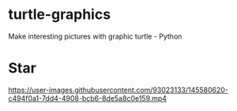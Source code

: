 # turtle-graphics

Make interesting pictures with graphic turtle - Python

# Star


https://user-images.githubusercontent.com/93023133/145580620-c494f0a1-7dd4-4908-bcb6-8de5a8c0e159.mp4

